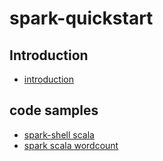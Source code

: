 # spark-quickstart

## Introduction

* [introduction](https://github.com/vasu-d/bigdata-essentials/blob/master/spark-quickstart/Introduction.md)

## code samples

* [spark-shell scala](https://github.com/vasu-d/bigdata-essentials/tree/master/spark-quickstart/src/main/spark-shell/scala.md)
* [spark scala wordcount](https://github.com/vasu-d/bigdata-essentials/blob/master/spark-quickstart/src/main/scala/com.bigdataguide.spark/)


